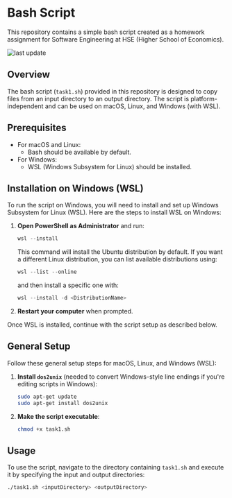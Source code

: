 # Bash Script

This repository contains a simple bash script created as a homework assignment for Software Engineering at HSE (Higher School of Economics).

![last update](https://img.shields.io/github/last-commit/altr3s/Software_Engineering_Homework_1)

## Overview

The bash script (`task1.sh`) provided in this repository is designed to copy files from an input directory to an output directory. The script is platform-independent and can be used on macOS, Linux, and Windows (with WSL).

## Prerequisites

- For macOS and Linux:
  - Bash should be available by default.
- For Windows:
  - WSL (Windows Subsystem for Linux) should be installed.

## Installation on Windows (WSL)

To run the script on Windows, you will need to install and set up Windows Subsystem for Linux (WSL). Here are the steps to install WSL on Windows:

1. **Open PowerShell as Administrator** and run:
    ```powershell
    wsl --install
    ```
   This command will install the Ubuntu distribution by default. If you want a different Linux distribution, you can list available distributions using:
    ```powershell
    wsl --list --online
    ```
   and then install a specific one with:
    ```powershell
    wsl --install -d <DistributionName>
    ```

2. **Restart your computer** when prompted.

Once WSL is installed, continue with the script setup as described below.

## General Setup

Follow these general setup steps for macOS, Linux, and Windows (WSL):

1. **Install `dos2unix`** (needed to convert Windows-style line endings if you're editing scripts in Windows):
    ```bash
    sudo apt-get update
    sudo apt-get install dos2unix
    ```

2. **Make the script executable**:
    ```bash
    chmod +x task1.sh
    ```

## Usage

To use the script, navigate to the directory containing `task1.sh` and execute it by specifying the input and output directories:
```bash
./task1.sh <inputDirectory> <outputDirectory>
